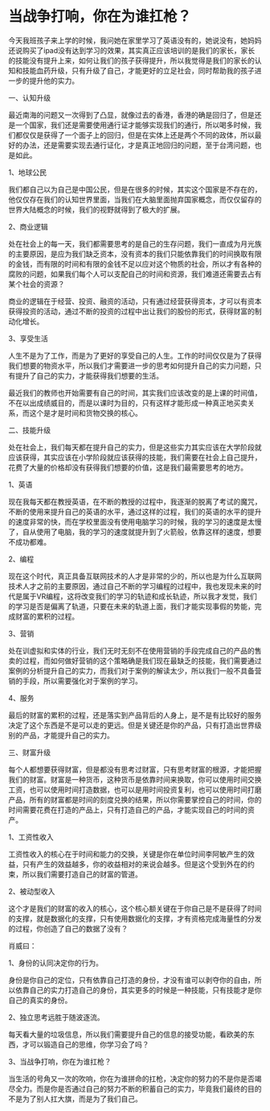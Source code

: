 # 当战争打响，你在为谁扛枪？

今天我班孩子来上学的时候，我问她在家里学习了英语没有的，她说没有，她妈妈还说购买了ipad没有达到学习的效果，其实真正应该培训的是我们的家长，家长的技能没有提升上来，如何让我们的孩子获得提升，所以我觉得是我们的家长的认知和技能血药升级，只有升级了自己，才能更好的立足社会，同时帮助我的孩子进一步的提升他的实力。

一、认知升级

最近南海的问题又一次得到了凸显，就像过去的香港，香港的确是回归了，但是还是一个国家，我们还是需要使用通行证才能够实现我们的通行，所以喝多时候，我们都仅仅是获得了一个面子上的回归，但是在实体上还是两个不同的政体，所以最好的办法，还是需要实现去通行证化，才是真正地回归的问题，至于台湾问题，也是如此。

1、地球公民

我们都自己以为自己是中国公民，但是在很多的时候，其实这个国家是不存在的，他仅仅存在我们的认知世界里面，当我们在大脑里面抛弃国家概念，而仅仅留存的世界大陆概念的时候，我们的视野就得到了极大的扩展。

2、商业逻辑

处在社会上的每一天，我们都需要思考的是自己的生存问题，我们一直成为月光族的主要原因，是应为我们缺乏资本，没有资本的我们只能依靠我们的时间换取有限的金钱，而有限的时间和有限的金钱不足以应对这个物质的社会，所以才有各种的腐败的问题，如果我们每个人可以支配自己的时间和资源，我们难道还需要去占有某个社会的资源？

商业的逻辑在于经营、投资、融资的活动，只有通过经营获得资本，才可以有资本获得投资的活动，通过不断的投资的过程中出让我们的股份的形式，获得财富的制动化增长。

3、享受生活

人生不是为了工作，而是为了更好的享受自己的人生。工作的时间仅仅是为了获得我们想要的物资水平，所以我们才需要进一步的思考如何提升自己的实力问题，只有提升了自己的实力，才能获得我们想要的生活。

最近我们的教师也开始需要有自己的时间，其实我们应该改变的是上课的时间值，不在以出成绩威目的，而是以课时为目的，只有这样才能形成一种真正地买卖关系，而这个是才是时间和货物交换的核心。

二、技能升级

处在社会上，我们每天都在提升自己的实力，但是这些实力其实应该在大学阶段就应该获得，其实应该在小学阶段就应该获得的技能，我们需要在社会上自己提升，花费了大量的价格却没有获得我们想要的价值，这是我们最需要思考的地方。

1、英语

现在我每天都在教授英语，在不断的教授的过程中，我逐渐的脱离了考试的魔咒，不断的使用来提升自己的英语的水平，通过这样的过程，我们的英语的水平的提升的速度非常的快，而在学校里面没有使用电脑学习的时候，我的学习的速度是太慢了，自从使用了电脑，我的学习的速度就提升到了火箭般，依靠这样的速度，想要不成功都难。

2、编程

现在这个时代，真正具备互联网技术的人才是非常的少的，所以也是为什么互联网技术人才之前的主要原因，通过自己不断的学习编程的过程中，我也发现未来的时代是属于VR编程，这将改变我们的学习的轨迹和成长轨迹，所以我才发觉，我们的学习是否是偏离了轨道，只要在未来的轨道上面，我们才能实现事假的势能，完成财富的累积的过程。

3、营销

处在训虚拟和实体的行业，我们无时无刻不在使用营销的手段完成自己的产品的售卖的过程，而如何做好营销的这个策略确是我们现在最缺乏的技能，我们需要通过案例的分析提升自己的实力，而我们对于案例的解读太少，所以我们一般不具备营销的手段，所以需要强化对于案例的学习。

4、服务

最后的财富的累积的过程，还是落实到产品背后的人身上，是不是有比较好的服务决定了这个东西是不是可以走的更远。但是关键还是你的产品，只有打造出世界级别的产品，才能提升自己的实力。

三、财富升级

每个人都想要获得财富，但是都没有思考过财富，只有思考财富的根源，才能把握我们的财富。财富是一种货币，这种货币是依靠时间来换取，你可以使用时间交换工资，也可以使用时间打造数据，也可以是用时间投资复利，也可以使用时间打磨产品，所有的财富都是时间的刻度兑换的结果，所以你需要掌控自己的时间，你的时间需要花费在打造的产品上，只有打造自己的产品，才能实现自己的时间的资产。

1、工资性收入

工资性收入的核心在于时间和能力的交换，关键是你在单位时间李阿敏产生的效益，只有产生的效益越多，你的收益相对的来说会越多。但是这个受到外在的约束，所以我们需要打造自己的财富的管道。

2、被动型收入

这个才是我们的财富的收入的核心，这个核心额关键在于你自己是不是获得了时间的支撑，就是数据化的支撑，只有使用数据化的支撑，才有资格完成海量性的分发的过程，你创造了自己的数据了没有？

肖威曰：

1、身份的认同决定你的行为。

身份是你自己的定位，只有依靠自己打造的身份，才没有谁可以剥夺你的自由，所以依靠自己的实力打造自己的身份，其实更多的时候是一种技能，只有技能才是你自己的真实的身份。

2、独立思考远胜于随波逐流。

每天看大量的垃圾信息，所以我们需要提升自己的信息的接受功能，看欧美的东西，才可以锻造自己的思维，你学习会了吗？

3、当战争打响，你在为谁扛枪？

当生活的号角又一次的吹响，你在为谁拼命的扛枪，决定你的努力的不是你是否竭尽全力。而是你是否通过自己的努力不断的积蓄自己的实力，毕竟我们最终的目的不是为了别人扛大旗，而是为了我们自己。
